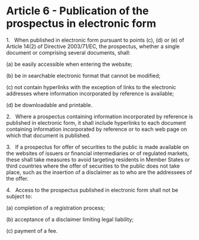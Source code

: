 # Article 6 - Publication of the prospectus in electronic form


1.   When published in electronic form pursuant to points (c), (d) or (e) of Article 14(2) of Directive 2003/71/EC, the prospectus, whether a single document or comprising several documents, shall:

(a) be easily accessible when entering the website;

(b) be in searchable electronic format that cannot be modified;

(c) not contain hyperlinks with the exception of links to the electronic addresses where information incorporated by reference is available;

(d) be downloadable and printable.

2.   Where a prospectus containing information incorporated by reference is published in electronic form, it shall include hyperlinks to each document containing information incorporated by reference or to each web page on which that document is published.

3.   If a prospectus for offer of securities to the public is made available on the websites of issuers or financial intermediaries or of regulated markets, these shall take measures to avoid targeting residents in Member States or third countries where the offer of securities to the public does not take place, such as the insertion of a disclaimer as to who are the addressees of the offer.

4.   Access to the prospectus published in electronic form shall not be subject to:

(a) completion of a registration process;

(b) acceptance of a disclaimer limiting legal liability;

(c) payment of a fee.

